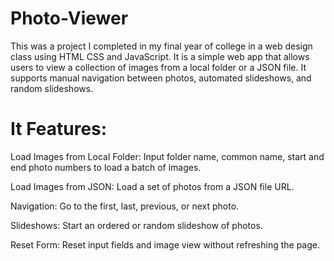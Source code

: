 # Photo-Viewer

This was a project I completed in my final year of college in a web design class using HTML CSS and JavaScript.
It is a simple web app that allows users to view a collection of images from a local folder or a JSON file. It supports manual navigation between photos, automated slideshows, and random slideshows.

# It Features:
Load Images from Local Folder: Input folder name, common name, start and end photo numbers to load a batch of images.


Load Images from JSON: Load a set of photos from a JSON file URL.


Navigation: Go to the first, last, previous, or next photo.


Slideshows: Start an ordered or random slideshow of photos.


Reset Form: Reset input fields and image view without refreshing the page.

